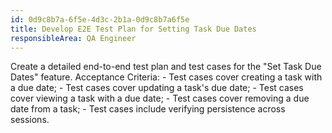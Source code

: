 ```yaml
---
id: 0d9c8b7a-6f5e-4d3c-2b1a-0d9c8b7a6f5e
title: Develop E2E Test Plan for Setting Task Due Dates
responsibleArea: QA Engineer
---
```

Create a detailed end-to-end test plan and test cases for the "Set Task Due Dates" feature. Acceptance Criteria: - Test cases cover creating a task with a due date; - Test cases cover updating a task's due date; - Test cases cover viewing a task with a due date; - Test cases cover removing a due date from a task; - Test cases include verifying persistence across sessions.